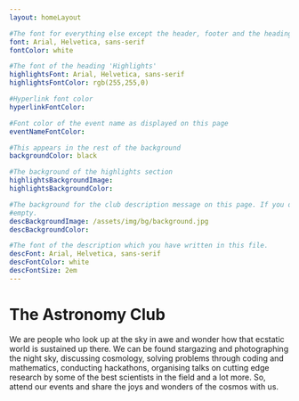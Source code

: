 ```yaml
---
layout: homeLayout

#The font for everything else except the header, footer and the heading 'Highlights'
font: Arial, Helvetica, sans-serif
fontColor: white

#The font of the heading 'Highlights'
highlightsFont: Arial, Helvetica, sans-serif
highlightsFontColor: rgb(255,255,0)

#Hyperlink font color
hyperlinkFontColor:

#Font color of the event name as displayed on this page
eventNameFontColor:

#This appears in the rest of the background
backgroundColor: black

#The background of the highlights section
highlightsBackgroundImage:
highlightsBackgroundColor:

#The background for the club description message on this page. If you don't want color and are going to use image, leave the color
#empty.
descBackgroundImage: /assets/img/bg/background.jpg
descBackgroundColor:

#The font of the description which you have written in this file.
descFont: Arial, Helvetica, sans-serif
descFontColor: white
descFontSize: 2em
---
```

# The Astronomy Club
We are people who look up at the sky in awe and wonder how that ecstatic world is sustained up there. We can be found stargazing and photographing the night sky, discussing cosmology, solving problems through coding and mathematics, conducting hackathons, organising talks on cutting edge research by some of the best scientists in the field and a lot more. So, attend our events and share the joys and wonders of the cosmos with us.